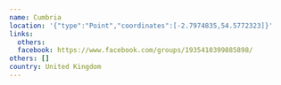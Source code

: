 ```yaml
---
name: Cumbria
location: '{"type":"Point","coordinates":[-2.7974835,54.5772323]}'
links:
  others: 
  facebook: https://www.facebook.com/groups/1935410399885898/
others: []
country: United Kingdom
---
```

